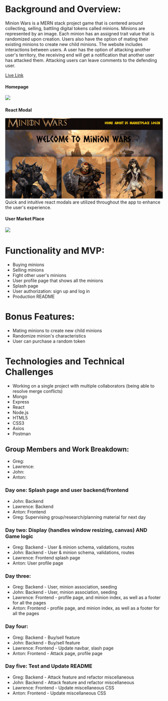 # Background and Overview:
Minion Wars is a MERN stack project game that is centered around collecting, selling, battling digital tokens called minions. Minions are represented by an image. Each minion has an assigned trait value that is randomized upon creation. Users also have the option of mating their existing minions to create new child minions. The website includes interactions between users. A user has the option of attacking another user's territory, the receiving end will get a notification that another user has attacked them. Attacking users can leave comments to the defending user.  

[Live Link](https://minion-wars.herokuapp.com/#/)

#### Homepage
<img src="https://user-images.githubusercontent.com/50147749/77571578-fc4f4700-6ea3-11ea-978f-f04129a89174.png">

#### React Modal
![](/frontend/src/app/assets/login_demo.gif)
Quick and intuitive react modals are utilized throughout the app to enhance the user's experience.

#### User Market Place
<img src="https://user-images.githubusercontent.com/50147749/77571786-4c2e0e00-6ea4-11ea-99b2-c8631844531b.png">

# Functionality and MVP:
* Buying minions
* Selling minions
* Fight other user's minions
* User profile page that shows all the minions
* Splash page
* User authorization: sign up and log in
* Production README

# Bonus Features:
* Mating minions to create new child minions
* Randomize minion's characteristics
* User can purchase a random token

# Technologies and Technical Challenges 
* Working on a single project with multiple collaborators (being able to resolve merge conflicts)
* Mongo
* Express
* React
* Node.js
* HTML5
* CSS3
* Axios
* Postman

## Group Members and Work Breakdown:
* Greg: 
* Lawrence:
* John:
* Anton:

### Day one: Splash page and user backend/frontend
* John: Backend 
* Lawrence: Backend
* Anton: Frontend 
* Greg: Supervising group/research/planning material for next day 

### Day two: Display (handles window resizing, canvas) AND Game logic
* Greg: Backend - User & minion schema, validations, routes
* John: Backend - User & minion schema, validations, routes
* Lawrence: Frontend splash page
* Anton: User profile page

### Day three: 
* Greg: Backend - User, minion association, seeding 
* John: Backend - User, minion association, seeding
* Lawrence: Frontend - profile page, and minion index, as well as a footer for all the pages
* Anton: Frontend - profile page, and minion index, as well as a footer for all the pages

### Day four: 
* Greg: Backend - Buy/sell feature
* John: Backend - Buy/sell feature
* Lawrence: Frontend - Update navbar, slash page 
* Anton: Frontend - Attack page, profile page

### Day five: Test and Update README
* Greg: Backend - Attack feature and refactor miscellaneous
* John: Backend - Attack feature and refactor miscellaneous 
* Lawrence: Frontend - Update miscellaneous CSS
* Anton: Frontend - Update miscellaneous CSS 
